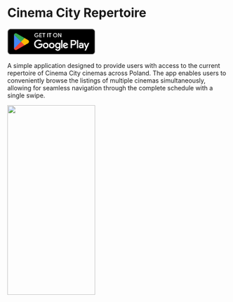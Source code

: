 # Cinema City Repertoire

<p>
    <a href="https://play.google.com/store/apps/details?id=com.marekjam.cinemaCityRepertoire">
        <img src="google_play_icon.png" width="200"/>
    </a>
</p>

A simple application designed to provide users with access to the current repertoire of Cinema City cinemas across Poland. The app enables users to conveniently browse the listings of multiple cinemas simultaneously, allowing for seamless navigation through the complete schedule with a single swipe.

<img src="app_record.gif" width="200" height="433"/>
